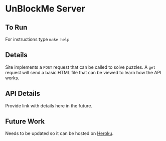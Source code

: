 # UnBlockMe Server

## To Run

For instructions type ```make help```

## Details

Site implements a ```POST``` request that can be called to solve puzzles. A ```get``` request will send a basic HTML file that can be viewed to learn how the API works.

## API Details

Provide link with details here in the future.

## Future Work

Needs to be updated so it can be hosted on [Heroku](https://www.heroku.com/).